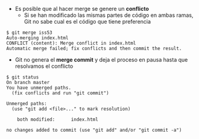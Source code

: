 * Es posible que al hacer merge se genere un **conflicto**
  * Si se han modificado las mismas partes de código en ambas ramas, Git no sabe cual es el código que tiene preferencia

```shell
$ git merge iss53
Auto-merging index.html
CONFLICT (content): Merge conflict in index.html
Automatic merge failed; fix conflicts and then commit the result.
```
* Git no genera el **merge commit** y deja el proceso en pausa hasta que resolvamos el conflicto

```shell
$ git status
On branch master
You have unmerged paths.
  (fix conflicts and run "git commit")

Unmerged paths:
  (use "git add <file>..." to mark resolution)

    both modified:      index.html

no changes added to commit (use "git add" and/or "git commit -a")
```
